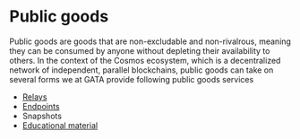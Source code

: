 # Public goods

Public goods are goods that are non-excludable and non-rivalrous, meaning they can be consumed by anyone without depleting their availability to others. In the context of the Cosmos ecosystem, which is a decentralized network of independent, parallel blockchains, public goods can take on several forms we at GATA provide following public goods services

* [Relays ](gata-relays.md)
* [Endpoints](end-points.md)
* Snapshots
* [Educational material](../../cosmos-ecosystem/introduction-to-cosmos/)
